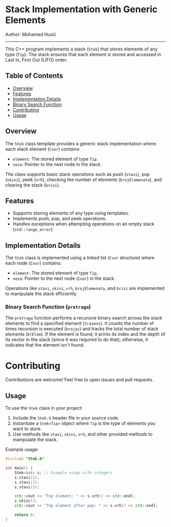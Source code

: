# Stack Implementation with Generic Elements

Author: Muhamed Husić

---

This C++ program implements a stack (`Stek`) that stores elements of any type (`Tip`). The stack ensures that each element is stored and accessed in Last In, First Out (LIFO) order.

## Table of Contents

- [Overview](#overview)
- [Features](#features)
- [Implementation Details](#implementation-details)
- [Binary Search Function](#binary-search-function)
- [Contributing](#contributing)
- [Usage](#usage)

## Overview

The `Stek` class template provides a generic stack implementation where each stack element (`Cvor`) contains:
- `element`: The stored element of type `Tip`.
- `veza`: Pointer to the next node in the stack.

The class supports basic stack operations such as push (`stavi`), pop (`skini`), peek (`vrh`), checking the number of elements (`brojElemenata`), and clearing the stack (`brisi`).

## Features

- Supports storing elements of any type using templates.
- Implements push, pop, and peek operations.
- Handles exceptions when attempting operations on an empty stack (`std::range_error`).

## Implementation Details

The `Stek` class is implemented using a linked list (`Cvor` structure) where each node (`Cvor`) contains:
- `element`: The stored element of type `Tip`.
- `veza`: Pointer to the next node (`Cvor`) in the stack.

Operations like `stavi`, `skini`, `vrh`, `brojElemenata`, and `brisi` are implemented to manipulate the stack efficiently.

### Binary Search Function (`pretraga`)

The `pretraga` function performs a recursive binary search across the stack elements to find a specified element (`trazeni`). It counts the number of times recursion is executed (`brojac`) and tracks the total number of stack elements (`brElem`). If the element is found, it prints its index and the depth of its vector in the stack (since it was required to do that); otherwise, it indicates that the element isn't found.

# Contributing
Contributions are welcome! Feel free to open issues and pull requests.

## Usage

To use the `Stek` class in your project:

1. Include the `Stek.h` header file in your source code.
2. Instantiate a `Stek<Tip>` object where `Tip` is the type of elements you want to store.
3. Use methods like `stavi`, `skini`, `vrh`, and other provided methods to manipulate the stack.

Example usage:

```cpp
#include "Stek.h"

int main() {
    Stek<int> s; // Example usage with integers
    s.stavi(1);
    s.stavi(2);
    s.stavi(3);

    std::cout << "Top element: " << s.vrh() << std::endl;
    s.skini();
    std::cout << "Top element after pop: " << s.vrh() << std::endl;

    return 0;
}
